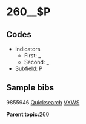 # 260\_\_$P

## Codes

-   Indicators
    -   First: \_
    -   Second: \_
-   Subfield: P

## Sample bibs

9855946 [Quicksearch](https://search.library.yale.edu/catalog/9855946) [VXWS](http://prodorbis.library.yale.edu:7014/vxws/GetHoldingsService?bibId=9855946)

**Parent topic:**[260](../../tags/260/260.md)

